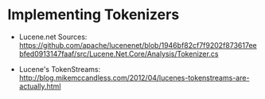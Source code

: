 ﻿# Implementing Tokenizers

* Lucene.net Sources:\
  https://github.com/apache/lucenenet/blob/1946bf82cf7f9202f873617eebfed0913147faaf/src/Lucene.Net.Core/Analysis/Tokenizer.cs

* Lucene's TokenStreams:\
  http://blog.mikemccandless.com/2012/04/lucenes-tokenstreams-are-actually.html